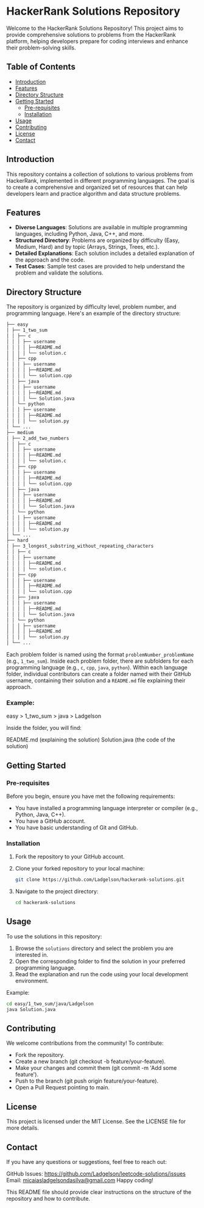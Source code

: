 # HackerRank Solutions Repository

Welcome to the HackerRank Solutions Repository! This project aims to provide comprehensive solutions to problems from the HackerRank platform, helping developers prepare for coding interviews and enhance their problem-solving skills.

## Table of Contents

- [Introduction](#introduction)
- [Features](#features)
- [Directory Structure](#directory-structure)
- [Getting Started](#getting-started)
  - [Pre-requisites](#pre-requisites)
  - [Installation](#installation)
- [Usage](#usage)
- [Contributing](#contributing)
- [License](#license)
- [Contact](#contact)

## Introduction

This repository contains a collection of solutions to various problems from HackerRank, implemented in different programming languages. The goal is to create a comprehensive and organized set of resources that can help developers learn and practice algorithm and data structure problems.

## Features

- **Diverse Languages**: Solutions are available in multiple programming languages, including Python, Java, C++, and more.
- **Structured Directory**: Problems are organized by difficulty (Easy, Medium, Hard) and by topic (Arrays, Strings, Trees, etc.).
- **Detailed Explanations**: Each solution includes a detailed explanation of the approach and the code.
- **Test Cases**: Sample test cases are provided to help understand the problem and validate the solutions.

## Directory Structure

The repository is organized by difficulty level, problem number, and programming language. Here's an example of the directory structure:

```bash
├── easy
│ ├── 1_two_sum
│ │ ├── c
│ │ │ ├── username
│ │ │ │ ├──README.md
│ │ │ │ └── solution.c
│ │ ├── cpp
│ │ │ ├── username
│ │ │ │ ├──README.md
│ │ │ │ └── solution.cpp
│ │ ├── java
│ │ │ ├── username
│ │ │ │ ├──README.md
│ │ │ │ └── Solution.java
│ │ └── python
│ │ │ ├── username
│ │ │ │ ├──README.md
│ │ │ │ └── solution.py
│ └── ...
├── medium
│ ├── 2_add_two_numbers
│ │ ├── c
│ │ │ ├── username
│ │ │ │ ├──README.md
│ │ │ │ └── solution.c
│ │ ├── cpp
│ │ │ ├── username
│ │ │ │ ├──README.md
│ │ │ │ └── solution.cpp
│ │ ├── java
│ │ │ ├── username
│ │ │ │ ├──README.md
│ │ │ │ └── Solution.java
│ │ └── python
│ │ │ ├── username
│ │ │ │ ├──README.md
│ │ │ │ └── solution.py
│ └── ...
├── hard
│ ├── 3_longest_substring_without_repeating_characters
│ │ ├── c
│ │ │ ├── username
│ │ │ │ ├──README.md
│ │ │ │ └── solution.c
│ │ ├── cpp
│ │ │ ├── username
│ │ │ │ ├──README.md
│ │ │ │ └── solution.cpp
│ │ ├── java
│ │ │ ├── username
│ │ │ │ ├──README.md
│ │ │ │ └── Solution.java
│ │ └── python
│ │ │ ├── username
│ │ │ │ ├──README.md
│ │ │ │ └── solution.py
│ └── ...
```

Each problem folder is named using the format `problemNumber_problemName` (e.g., `1_two_sum`). Inside each problem folder, there are subfolders for each programming language (e.g., `c`, `cpp`, `java`, `python`). Within each language folder, individual contributors can create a folder named with their GitHub username, containing their solution and a `README.md` file explaining their approach.

### Example:
easy > 1_two_sum > java > Ladgelson

Inside the folder, you will find:

README.md (explaining the solution)
Solution.java (the code of the solution)


## Getting Started

### Pre-requisites

Before you begin, ensure you have met the following requirements:

- You have installed a programming language interpreter or compiler (e.g., Python, Java, C++).
- You have a GitHub account.
- You have basic understanding of Git and GitHub.

### Installation

1. Fork the repository to your GitHub account.

2. Clone your forked repository to your local machine:

    ```bash
    git clone https://github.com/Ladgelson/hackerank-solutions.git
    ```

3. Navigate to the project directory:

    ```bash
    cd hackerank-solutions
    ```

## Usage

To use the solutions in this repository:

1. Browse the `solutions` directory and select the problem you are interested in.
2. Open the corresponding folder to find the solution in your preferred programming language.
3. Read the explanation and run the code using your local development environment.

Example:

```bash
cd easy/1_two_sum/java/Ladgelson
java Solution.java
```

## Contributing
We welcome contributions from the community! To contribute:

- Fork the repository.
- Create a new branch (git checkout -b feature/your-feature).
- Make your changes and commit them (git commit -m 'Add some feature').
- Push to the branch (git push origin feature/your-feature).
- Open a Pull Request pointing to main.

## License
This project is licensed under the MIT License. See the LICENSE file for more details.

## Contact
If you have any questions or suggestions, feel free to reach out:

GitHub Issues: https://github.com/Ladgelson/leetcode-solutions/issues
Email: micaiasladgelsondasilva@gmail.com
Happy coding!


This README file should provide clear instructions on the structure of the repository and how to contribute.
